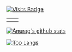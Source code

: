 [![Visits Badge](https://badges.pufler.dev/visits/summerscar/summerscar)](https://github.com/summerscar)

<table>
<tr>
<td valign="top" width="50%">

<!-- waka-box start -->
<!-- waka-box end -->

</td>
<td valign="top" width="50%">

<!-- steam-box start -->
<!-- steam-box end -->

</td>
</tr>
</table>

[![Anurag's github stats](https://github-readme-stats.vercel.app/api?username=summerscar&count_private=true&show_icons=true)](https://github.com/summerscar)

[![Top Langs](https://github-readme-stats.vercel.app/api/top-langs/?username=summerscar)](https://github.com/summerscar)